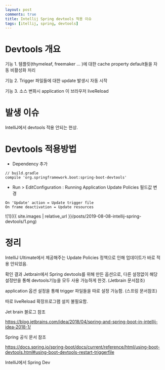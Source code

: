 ```yaml
---
layout: post
comments: true
title: Intellij Spring devtools 적용 이슈
tags: [itellij, spring, devtools]
---
```


# Devtools 개요

기능 1. 템플릿(thymeleaf, freemaker ... )에 대한 cache property default들을 자동 비활성화 처리 

기능 2. Trigger 파일들에 대한 update 발생시 자동 시작

기능 3. 소스 변화시 application 이 브라우저 liveReload



# 발생 이슈

IntelliJ에서 devtools  적용 안되는 현상.



# Devtools 적용방법

- Dependency 추가
```
// build.gradle
compile 'org.springframework.boot:spring-boot-devtools'
```


- Run > EditConfiguration : Running Application Update Policies 필드값 변경
```
On 'Update' action = Update trigger file
On frame deactivation = Update resources
```

![1]({{ site.images | relative_url }}/posts/2019-08-08-intellij-spring-devtools/1.png)  



# 정리

IntelliJ Ultimate에서 제공해주는 Update Policies 정책으로 인해 업데이트가 바로 적용 안되었음.

확인 결과 Jetbrain에서 Spring devtools를 위해 만든 옵션으로, 다른 설정없이 해당 설정만을 통해 devtools기능을 모두 사용 가능하게 한것. (Jetbrain 문서참조)

application 옵션 설정을 통해 trigger 파일들을 따로 설정 가능함. (스프링 문서참조)

따로 liveReload 확장프로그램 설치 불필요함.



Jet brain 블로그 참조

https://blog.jetbrains.com/idea/2018/04/spring-and-spring-boot-in-intellij-idea-2018-1/

Spring 공식 문서 참조

https://docs.spring.io/spring-boot/docs/current/reference/html/using-boot-devtools.html#using-boot-devtools-restart-triggerfile

IntelliJ에서 Spring Dev